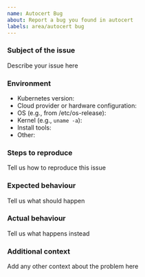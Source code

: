 ```yaml
---
name: Autocert Bug
about: Report a bug you found in autocert
labels: area/autocert bug
---
```


### Subject of the issue
Describe your issue here

### Environment
* Kubernetes version:
* Cloud provider or hardware configuration:
* OS (e.g., from /etc/os-release):
* Kernel (e.g., `uname -a`):
* Install tools:
* Other:

### Steps to reproduce
Tell us how to reproduce this issue

### Expected behaviour
Tell us what should happen

### Actual behaviour
Tell us what happens instead

### Additional context
Add any other context about the problem here
